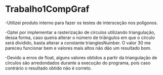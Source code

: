 # Trabalho1CompGraf
-Utilizei produto interno para fazer os testes de intersceção nos polígonos.

-Optei por implementar a rasterização de círculos utilizando triangulação, dessa forma,
caso queira alterar o número de triângulos em que o círculo será dividido, basta alterar
a constante trianglesNumber. O valor 30 me pareceu funcionar bem e valores mais altos
não dão um resultado bom.

-Devido a erros de float, alguns valores obtidos a partir da triangulação de círculos 
são arredondados durante a execução do programa, pois caso contrário o resultado obtido
não é correto.
